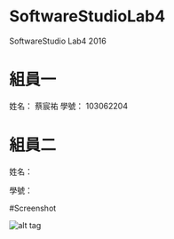 # SoftwareStudioLab4
SoftwareStudio Lab4 2016

# 組員一

姓名：
蔡宸祐
學號：
103062204

# 組員二

姓名：

學號：

#Screenshot

![alt tag](/csc.png)